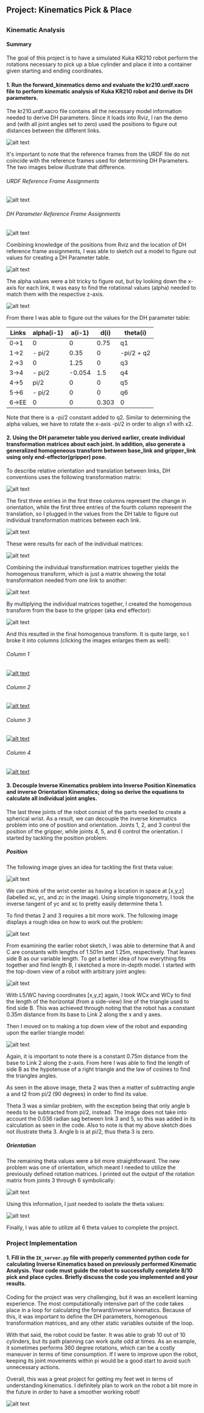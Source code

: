 ## Project: Kinematics Pick & Place



[//]: # "Image References"

[image1]: ./misc_images/RvizModel.png
[image2]: ./misc_images/URDFReferenceFrame.jpg
[image3]: ./misc_images/DHReferenceFrame.jpg
[image4]: ./misc_images/ModelParameters.png
[image5]: ./misc_images/DHAlpha.png
[image6]: ./misc_images/IndivTransform.png
[image7]: ./misc_images/IndivTransformCode.png
[image8]: ./misc_images/HomogTransform.png
[image9]: ./misc_images/HomogTransformCode.png
[image10]: ./misc_images/Theta1.PNG
[image11]: ./misc_images/Theta23.png
[image12]: ./misc_images/RobotTop.jpg
[image13]: ./misc_images/RobotSide.jpg
[image14]: ./misc_images/R36Symbols.png
[image15]: ./misc_images/Thetas456.png
[image16]: ./misc_images/10of10.PNG
[image17]: ./misc_images/IndivTransformResult.PNG
[image18]: ./misc_images/HomogTransformResult1.PNG
[image19]: ./misc_images/HomogTransformResult2.PNG
[image20]: ./misc_images/HomogTransformResult3.PNG
[image21]: ./misc_images/HomogTransformResult4.PNG

## 
### Kinematic Analysis

#### Summary

The goal of this project is to have a simulated Kuka KR210 robot perform the rotations necessary to pick up a blue cylinder and place it into a container given starting and ending coordinates.

#### 1. Run the forward_kinematics demo and evaluate the kr210.urdf.xacro file to perform kinematic analysis of Kuka KR210 robot and derive its DH parameters.

The kr210.urdf.xacro file contains all the necessary model information needed to derive DH parameters. Since it loads into Rviz, I ran the demo and (with all joint angles set to zero) used the positions to figure out distances between the different links.

![alt text][image1]



It's important to note that the reference frames from the URDF file do not coincide with the reference frames used for determining DH Parameters. The two images below illustrate that difference.

###### URDF Reference Frame Assignments


![alt text][image2]

###### DH Parameter Reference Frame Assignments


![alt text][image3]



Combining knowledge of the positions from Rviz and the location of DH reference frame assignments, I was able to sketch out a model to figure out values for creating a DH Parameter table.


![alt text][image4]

The alpha values were a bit tricky to figure out, but by looking down the x-axis for each link, it was easy to find the rotational values (alpha) needed to match them with the respective z-axis.


![alt text][image5]



From there I was able to figure out the values for the DH parameter table:


Links | alpha(i-1) | a(i-1) | d(i) | theta(i)
--- | --- | --- | --- | ---
0->1 | 0 | 0 | 0.75 | q1
1->2 | - pi/2 | 0.35 | 0 | -pi/2 + q2
2->3 | 0 | 1.25 | 0 | q3
3->4 | - pi/2 | -0.054 | 1.5 | q4
4->5 | pi/2 | 0 | 0 | q5
5->6 | - pi/2 | 0 | 0 | q6
6->EE | 0 | 0 | 0.303 | 0

Note that there is a -pi/2 constant added to q2. Similar to determining the alpha values, we have to rotate the x-axis -pi/2 in order to align x1 with x2.

#### 2. Using the DH parameter table you derived earlier, create individual transformation matrices about each joint. In addition, also generate a generalized homogeneous transform between base_link and gripper_link using only end-effector(gripper) pose.

To describe relative orientation and translation between links, DH conventions uses the following transformation matrix:

![alt text][image6]



The first three entries in the first three columns represent the change in orientation, while the first three entries of the fourth column represent the translation, so I plugged in the values from the DH table to figure out individual transformation matrices between each link.

![alt text][image7]

These were results for each of the individual matrices:

![alt text][image17]



Combining the individual transformation matrices together yields the homogenous transform, which is just a matrix showing the total transformation needed from one link to another:

![alt text][image8]

By multiplying the individual matrices together, I created the homogenous transform from the base to the gripper (aka end effector):

![alt text][image9]

And this resulted in the final homogenous transform. It is quite large, so I broke it into columns (clicking the images enlarges them as well):

###### Column 1

[![alt text](./misc_images/HomogTransformResult1.PNG)](./misc_images/HomogTransformResult1.PNG) 

###### Column 2

[![alt text](./misc_images/HomogTransformResult2.PNG)](./misc_images/HomogTransformResult2.PNG) 

###### Column 3
[![alt text](./misc_images/HomogTransformResult3.PNG)](./misc_images/HomogTransformResult3.PNG) 


###### Column 4
[![alt text](./misc_images/HomogTransformResult4.PNG)](./misc_images/HomogTransformResult4.PNG) 



#### 3. Decouple Inverse Kinematics problem into Inverse Position Kinematics and inverse Orientation Kinematics; doing so derive the equations to calculate all individual joint angles.

The last three joints of the robot consist of the parts needed to create a spherical wrist. As a result, we can decouple the inverse kinematics problem into one of position and orientation. Joints 1, 2, and 3 control the position of the gripper, while joints 4, 5, and 6 control the orientation. I started by tackling the position problem.

##### Position

The following image gives an idea for tackling the first theta value:

![alt text][image10]

We can think of the wrist center as having a location in space at [x,y,z] (labelled xc, yc, and zc in the image). Using simple trigonometry, I took the inverse tangent of yc and xc to pretty easily determine theta 1.



To find thetas 2 and 3 requires a bit more work. The following image displays a rough idea on how to work out the problem:

![alt text][image11]

From examining the earlier robot sketch, I was able to determine that A and C are constants with lengths of 1.501m and 1.25m, respectively. That leaves side B as our variable length. To get a better idea of how everything fits together and find length B, I sketched a more in-depth model. I started with the top-down view of a robot with arbitrary joint angles:

![alt text][image12]

With L5/WC having coordinates [x,y,z] again, I took WCx and WCy to find the length of the horizontal (from a side-view) line of the triangle used to find side B. This was achieved through noting that the robot has a constant 0.35m distance from its base to Link 2 along the x and y axes.

Then I moved on to making a top down view of the robot and expanding upon the earlier triangle model:

![alt text][image13]

Again, it is important to note there is a constant 0.75m distance from the base to Link 2 along the z-axis. From here I was able to find the length of side B as the hypotenuse of a right triangle and the law of cosines to find the triangles angles. 

As seen in the above image, theta 2 was then a matter of subtracting angle a and t2 from pi/2 (90 degrees) in order to find its value. 

Theta 3 was a similar problem, with the exception being that only angle b needs to be subtracted from pi/2, instead. The image does not take into account the 0.036 radian sag between link 3 and 5, so this was added in its calculation as seen in the code. Also to note is that my above sketch does not illustrate theta 3. Angle b is at pi/2, thus theta 3 is zero.

##### Orientation

The remaining theta values were a bit more straightforward. The new problem was one of orientation, which meant I needed to utilize the previously defined rotation matrices.  I printed out the output of the rotation matrix from joints 3 through 6 symbolically:

![alt text][image14]



Using this information, I just needed to isolate the theta values:

![alt text][image15]

Finally, I was able to utilize all 6 theta values to complete the project.

### Project Implementation

#### 1. Fill in the `IK_server.py` file with properly commented python code for calculating Inverse Kinematics based on previously performed Kinematic Analysis. Your code must guide the robot to successfully complete 8/10 pick and place cycles. Briefly discuss the code you implemented and your results. 

Coding for the project was very challenging, but it was an excellent learning experience. The most computationally intensive part of the code takes place in a loop for calculating the forward/inverse kinematics. Because of this, it was important to define the DH parameters, homogenous transformation matrices, and any other static variables outside of the loop. 

With that said, the robot could be faster. It was able to grab 10 out of 10 cylinders, but its path planning can work quite odd at times. As an example, it sometimes performs 360 degree rotations, which can be a costly maneuver in terms of time consumption. If I were to improve upon the robot, keeping its joint movements within pi would be a good start to avoid such unnecessary actions.

Overall, this was a great project for getting my feet wet in terms of understanding kinematics. I definitely plan to work on the robot a bit more in the future in order to have a smoother working robot!


![alt text][image16]


